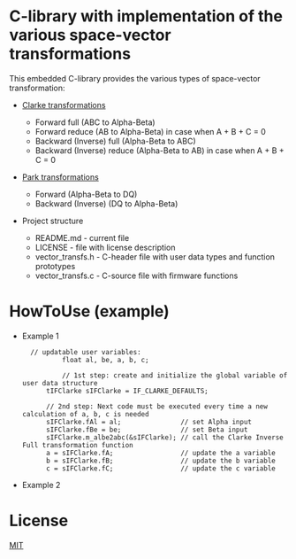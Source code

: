 # C-library with implementation of the various space-vector transformations

This embedded C-library provides the various types of space-vector transformation:
* [Clarke transformations](https://en.wikipedia.org/wiki/Alpha%E2%80%93beta_transformation)
  * Forward full (ABC to Alpha-Beta)
  * Forward reduce (AB to Alpha-Beta) in case when A + B + C = 0
  * Backward (Inverse) full (Alpha-Beta to ABC)
  * Backward (Inverse) reduce (Alpha-Beta to AB) in case when A + B + C = 0
* [Park transformations](https://en.wikipedia.org/wiki/Direct-quadrature-zero_transformation)
  * Forward (Alpha-Beta to DQ)
  * Backward (Inverse) (DQ to Alpha-Beta)

* Project structure
	* README.md - current file
	* LICENSE - file with license description
  * vector_transfs.h - C-header file with user data types and function prototypes
  * vector_transfs.c - C-source file with firmware functions

# HowToUse (example)

* Example 1

        // updatable user variables:
				float al, be, a, b, c;
				
				// 1st step: create and initialize the global variable of user data structure
    		tIFClarke sIFClarke = IF_CLARKE_DEFAULTS;

    		// 2nd step: Next code must be executed every time a new calculation of a, b, c is needed
    		sIFClarke.fAl = al;               // set Alpha input
    		sIFClarke.fBe = be;               // set Beta input
    		sIFClarke.m_albe2abc(&sIFClarke); // call the Clarke Inverse Full transformation function
    		a = sIFClarke.fA;                 // update the a variable
    		b = sIFClarke.fB;                 // update the b variable
   			c = sIFClarke.fC;                 // update the c variable

* Example 2


# License
  
[MIT](./LICENSE "License Description")
